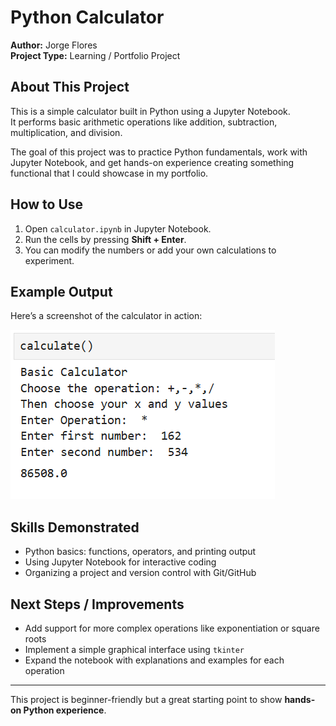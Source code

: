 # Python Calculator

**Author:** Jorge Flores  
**Project Type:** Learning / Portfolio Project  

## About This Project
This is a simple calculator built in Python using a Jupyter Notebook.  
It performs basic arithmetic operations like addition, subtraction, multiplication, and division.  

The goal of this project was to practice Python fundamentals, work with Jupyter Notebook, and get hands-on experience creating something functional that I could showcase in my portfolio.

## How to Use
1. Open `calculator.ipynb` in Jupyter Notebook.
2. Run the cells by pressing **Shift + Enter**.
3. You can modify the numbers or add your own calculations to experiment.

## Example Output
Here’s a screenshot of the calculator in action:

![Calculator Screenshot](calculator_screenshot.png)

## Skills Demonstrated
- Python basics: functions, operators, and printing output  
- Using Jupyter Notebook for interactive coding  
- Organizing a project and version control with Git/GitHub  

## Next Steps / Improvements
- Add support for more complex operations like exponentiation or square roots  
- Implement a simple graphical interface using `tkinter`  
- Expand the notebook with explanations and examples for each operation

---

This project is beginner-friendly but a great starting point to show **hands-on Python experience**.
